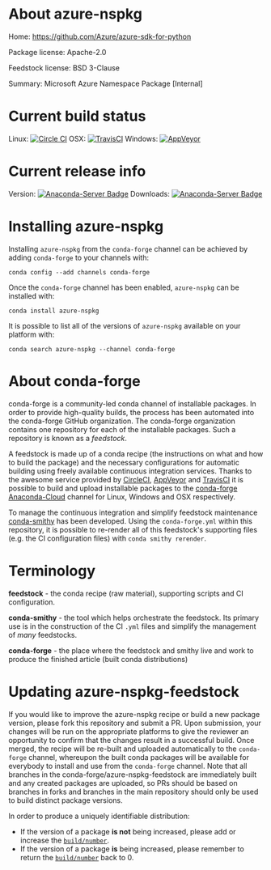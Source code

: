 About azure-nspkg
=================

Home: https://github.com/Azure/azure-sdk-for-python

Package license: Apache-2.0

Feedstock license: BSD 3-Clause

Summary: Microsoft Azure Namespace Package [Internal]



Current build status
====================

Linux: [![Circle CI](https://circleci.com/gh/conda-forge/azure-nspkg-feedstock.svg?style=shield)](https://circleci.com/gh/conda-forge/azure-nspkg-feedstock)
OSX: [![TravisCI](https://travis-ci.org/conda-forge/azure-nspkg-feedstock.svg?branch=master)](https://travis-ci.org/conda-forge/azure-nspkg-feedstock)
Windows: [![AppVeyor](https://ci.appveyor.com/api/projects/status/github/conda-forge/azure-nspkg-feedstock?svg=True)](https://ci.appveyor.com/project/conda-forge/azure-nspkg-feedstock/branch/master)

Current release info
====================
Version: [![Anaconda-Server Badge](https://anaconda.org/conda-forge/azure-nspkg/badges/version.svg)](https://anaconda.org/conda-forge/azure-nspkg)
Downloads: [![Anaconda-Server Badge](https://anaconda.org/conda-forge/azure-nspkg/badges/downloads.svg)](https://anaconda.org/conda-forge/azure-nspkg)

Installing azure-nspkg
======================

Installing `azure-nspkg` from the `conda-forge` channel can be achieved by adding `conda-forge` to your channels with:

```
conda config --add channels conda-forge
```

Once the `conda-forge` channel has been enabled, `azure-nspkg` can be installed with:

```
conda install azure-nspkg
```

It is possible to list all of the versions of `azure-nspkg` available on your platform with:

```
conda search azure-nspkg --channel conda-forge
```


About conda-forge
=================

conda-forge is a community-led conda channel of installable packages.
In order to provide high-quality builds, the process has been automated into the
conda-forge GitHub organization. The conda-forge organization contains one repository
for each of the installable packages. Such a repository is known as a *feedstock*.

A feedstock is made up of a conda recipe (the instructions on what and how to build
the package) and the necessary configurations for automatic building using freely
available continuous integration services. Thanks to the awesome service provided by
[CircleCI](https://circleci.com/), [AppVeyor](http://www.appveyor.com/)
and [TravisCI](https://travis-ci.org/) it is possible to build and upload installable
packages to the [conda-forge](https://anaconda.org/conda-forge)
[Anaconda-Cloud](http://docs.anaconda.org/) channel for Linux, Windows and OSX respectively.

To manage the continuous integration and simplify feedstock maintenance
[conda-smithy](http://github.com/conda-forge/conda-smithy) has been developed.
Using the ``conda-forge.yml`` within this repository, it is possible to re-render all of
this feedstock's supporting files (e.g. the CI configuration files) with ``conda smithy rerender``.


Terminology
===========

**feedstock** - the conda recipe (raw material), supporting scripts and CI configuration.

**conda-smithy** - the tool which helps orchestrate the feedstock.
                   Its primary use is in the construction of the CI ``.yml`` files
                   and simplify the management of *many* feedstocks.

**conda-forge** - the place where the feedstock and smithy live and work to
                  produce the finished article (built conda distributions)


Updating azure-nspkg-feedstock
==============================

If you would like to improve the azure-nspkg recipe or build a new
package version, please fork this repository and submit a PR. Upon submission,
your changes will be run on the appropriate platforms to give the reviewer an
opportunity to confirm that the changes result in a successful build. Once
merged, the recipe will be re-built and uploaded automatically to the
`conda-forge` channel, whereupon the built conda packages will be available for
everybody to install and use from the `conda-forge` channel.
Note that all branches in the conda-forge/azure-nspkg-feedstock are
immediately built and any created packages are uploaded, so PRs should be based
on branches in forks and branches in the main repository should only be used to
build distinct package versions.

In order to produce a uniquely identifiable distribution:
 * If the version of a package **is not** being increased, please add or increase
   the [``build/number``](http://conda.pydata.org/docs/building/meta-yaml.html#build-number-and-string).
 * If the version of a package **is** being increased, please remember to return
   the [``build/number``](http://conda.pydata.org/docs/building/meta-yaml.html#build-number-and-string)
   back to 0.
